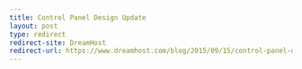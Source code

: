 ```yaml
---
title: Control Panel Design Update
layout: post
type: redirect
redirect-site: DreamHost
redirect-url: https://www.dreamhost.com/blog/2015/09/15/control-panel-design-update/
---
```


